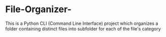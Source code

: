 # File-Organizer-
This is a Python CLI (Command Line Interface) project which organizes a folder containing distinct files into subfolder for each of the file's category
